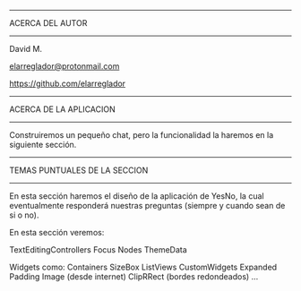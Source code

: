 ************************************
ACERCA DEL AUTOR
************************************

David M.

elarreglador@protonmail.com

https://github.com/elarreglador


************************************
ACERCA DE LA APLICACION
************************************

Construiremos un pequeño chat, pero la funcionalidad la haremos en la siguiente sección.

************************************
TEMAS PUNTUALES DE LA SECCION
************************************

En esta sección haremos el diseño de la aplicación de YesNo, la cual eventualmente responderá nuestras preguntas (siempre y cuando sean de si o no).

En esta sección veremos:

TextEditingControllers
Focus Nodes
ThemeData

Widgets como:
Containers
SizeBox
ListViews
CustomWidgets
Expanded
Padding
Image (desde internet)
ClipRRect (bordes redondeados)
...

